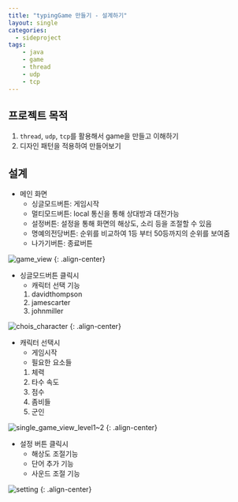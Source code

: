 ```yaml
---
title: "typingGame 만들기 - 설계하기"
layout: single
categories:
  - sideproject
tags:
	- java
	- game
	- thread
	- udp
	- tcp
---
```



## 프로젝트 목적
1. `thread`, `udp`, `tcp`를 활용해서 game을 만들고 이해하기
2. 디자인 패턴을 적용하여 만들어보기

## 설계
- 메인 화면
	- 싱글모드버튼: 게임시작
	- 멀티모드버튼: local 통신을 통해 상대방과 대전가능
	- 설정버튼: 설정을 통해 화면의 해상도, 소리 등을 조절할 수 있음
	- 명예의전당버튼: 순위를 비교하여 1등 부터 50등까지의 순위를 보여줌
	- 나가기버튼: 종료버튼

![game_view](https://github.com/user-attachments/assets/b9afd078-aab7-458e-aa92-b850af24260c)
{: .align-center}


- 싱글모드버튼 클릭시
	- 캐릭터 선택 기능
	1. davidthompson
	2. jamescarter
	3. johnmiller

![chois_character](https://github.com/user-attachments/assets/dd4362b3-4689-4861-badd-3f99d8d98c5a)
{: .align-center}

- 캐릭터 선택시
	- 게임시작
	- 필요한 요소들
	1. 체력
	2. 타수 속도
	3. 점수
	4. 좀비들
	5. 군인
	
![single_game_view_level1~2](https://github.com/user-attachments/assets/042ea500-d142-4967-801d-e432dd483e83)
{: .align-center}

-  설정 버튼 클릭시
	- 해상도 조절기능
	- 단어 추가 기능
	- 사운드 조절 기능

![setting](https://github.com/user-attachments/assets/7b74685f-8736-49cd-b864-a0068179646c)
{: .align-center}



